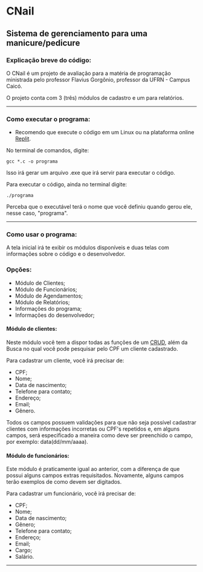 # CNail 
## Sistema de gerenciamento para uma manicure/pedicure
### Explicação breve do código:

O CNail é um projeto de avaliação para a matéria de programação ministrada pelo professor Flavius Gorgônio, professor da UFRN - Campus Caicó.

O projeto conta com 3 (três) módulos de cadastro e um para relatórios.

---

### **Como executar o programa:** 

* Recomendo que execute o código em um Linux ou na plataforma online [Replit](https://replit.com/~).
  

No terminal de comandos, digite:
```
gcc *.c -o programa
```
Isso irá gerar um arquivo .exe que irá servir para executar o código.

Para executar o código, ainda  no terminal digite:
```
./programa
```

Perceba que o executável terá o nome que você definiu quando gerou ele, nesse caso, "programa".

---
### **Como usar o programa:**

A tela inicial irá te exibir os módulos disponíveis e duas telas com informações sobre o código e o desenvolvedor.

### Opções:
- Módulo de Clientes;
- Módulo de Funcionários;
- Módulo de Agendamentos;
- Módulo de Relatórios;
- Informações do programa;
- Informações do desenvolvedor;

#### Módulo de clientes:
Neste módulo você tem a dispor todas as funções de um [CRUD](https://coodesh.com/blog/dicionario/o-que-e-crud/), além da Busca no qual você pode pesquisar pelo CPF um cliente cadastrado.

Para cadastrar um cliente, você irá precisar de:
- CPF;
- Nome;
- Data de nascimento;
- Telefone para contato;
- Endereço;
- Email;
- Gênero.
  
Todos os campos possuem validações para que não seja possível cadastrar clientes com informações incorretas ou CPF's repetidos e, em alguns campos, será especificado a maneira como deve ser preenchido o campo, por exemplo: data(dd/mm/aaaa).

#### Módulo de funcionários:
Este módulo é praticamente igual ao anterior, com a diferença de que possui alguns campos extras requisitados. Novamente, alguns campos terão exemplos de como devem ser digitados.

Para cadastrar um funcionário, você irá precisar de:
- CPF;
- Nome;
- Data de nascimento;
- Gênero;
- Telefone para contato;
- Endereço;
- Email;
- Cargo;
- Salário.

---


